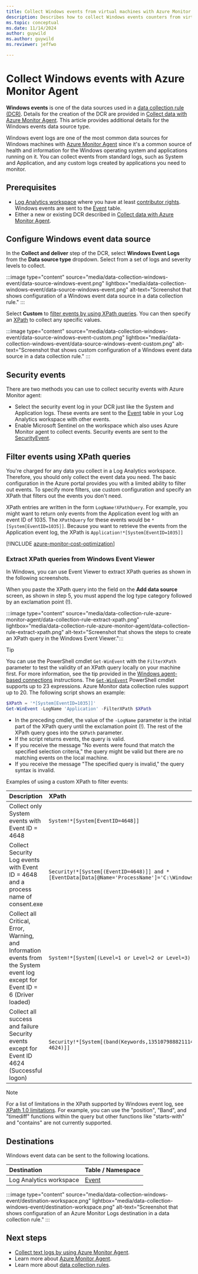 ```yaml
---
title: Collect Windows events from virtual machines with Azure Monitor Agent
description: Describes how to collect Windows events counters from virtual machines, Virtual Machine Scale Sets, and Arc-enabled on-premises servers using Azure Monitor Agent.
ms.topic: conceptual
ms.date: 11/14/2024
author: guywild
ms.author: guywild
ms.reviewer: jeffwo

---
```


# Collect Windows events with Azure Monitor Agent
**Windows events** is one of the data sources used in a [data collection rule (DCR)](../essentials/data-collection-rule-create-edit.md). Details for the creation of the DCR are provided in [Collect data with Azure Monitor Agent](./azure-monitor-agent-data-collection.md). This article provides additional details for the Windows events data source type.

Windows event logs are one of the most common data sources for Windows machines with [Azure Monitor Agent](azure-monitor-agent-overview.md) since it's a common source of health and information for the Windows operating system and applications running on it. You can collect events from standard logs, such as System and Application, and any custom logs created by applications you need to monitor.

## Prerequisites

- [Log Analytics workspace](../logs/log-analytics-workspace-overview.md) where you have at least [contributor rights](../logs/manage-access.md#azure-rbac). Windows events are sent to the [Event](/azure/azure-monitor/reference/tables/event) table.
- Either a new or existing DCR described in [Collect data with Azure Monitor Agent](./azure-monitor-agent-data-collection.md).

## Configure Windows event data source 

In the **Collect and deliver** step of the DCR, select **Windows Event Logs** from the **Data source type** dropdown. Select from a set of logs and severity levels to collect.

:::image type="content" source="media/data-collection-windows-event/data-source-windows-event.png" lightbox="media/data-collection-windows-event/data-source-windows-event.png" alt-text="Screenshot that shows configuration of a Windows event data source in a data collection rule." :::

Select **Custom** to [filter events by using XPath queries](#filter-events-using-xpath-queries). You can then specify an [XPath](https://www.w3schools.com/xml/xpath_syntax.asp) to collect any specific values.

:::image type="content" source="media/data-collection-windows-event/data-source-windows-event-custom.png" lightbox="media/data-collection-windows-event/data-source-windows-event-custom.png" alt-text="Screenshot that shows custom configuration of a Windows event data source in a data collection rule." :::

## Security events
There are two methods you can use to collect security events with Azure Monitor agent:

- Select the security event log in your DCR just like the System and Application logs. These events are sent to the [Event](/azure/azure-monitor/reference/tables/Event) table in your Log Analytics workspace with other events. 
- Enable Microsoft Sentinel on the workspace which also uses Azure Monitor agent to collect events. Security events are sent to the [SecurityEvent](/azure/azure-monitor/reference/tables/SecurityEvent).

## Filter events using XPath queries

You're charged for any data you collect in a Log Analytics workspace. Therefore, you should only collect the event data you need. The basic configuration in the Azure portal provides you with a limited ability to filter out events. To specify more filters, use custom configuration and specify an XPath that filters out the events you don't need. 

XPath entries are written in the form `LogName!XPathQuery`. For example, you might want to return only events from the Application event log with an event ID of 1035. The `XPathQuery` for these events would be `*[System[EventID=1035]]`. Because you want to retrieve the events from the Application event log, the XPath is `Application!*[System[EventID=1035]]`

[!INCLUDE [azure-monitor-cost-optimization](../../../includes/azure-monitor-cost-optimization.md)]

### Extract XPath queries from Windows Event Viewer

In Windows, you can use Event Viewer to extract XPath queries as shown in the following screenshots.

When you paste the XPath query into the field on the **Add data source** screen, as shown in step 5, you must append the log type category followed by an exclamation point (!).

:::image type="content" source="media/data-collection-rule-azure-monitor-agent/data-collection-rule-extract-xpath.png" lightbox="media/data-collection-rule-azure-monitor-agent/data-collection-rule-extract-xpath.png" alt-text="Screenshot that shows the steps to create an XPath query in the Windows Event Viewer.":::


> [!TIP]
> You can use the PowerShell cmdlet `Get-WinEvent` with the `FilterXPath` parameter to test the validity of an XPath query locally on your machine first. For more information, see the tip provided in the [Windows agent-based connections](/azure/sentinel/connect-services-windows-based) instructions. The [`Get-WinEvent`](/powershell/module/microsoft.powershell.diagnostics/get-winevent) PowerShell cmdlet supports up to 23 expressions. Azure Monitor data collection rules support up to 20. The following script shows an example:
>
> ```powershell
> $XPath = '*[System[EventID=1035]]'
> Get-WinEvent -LogName 'Application' -FilterXPath $XPath
> ```
>
> - In the preceding cmdlet, the value of the `-LogName` parameter is the initial part of the XPath query until the exclamation point (!). The rest of the XPath query goes into the `$XPath` parameter.
> - If the script returns events, the query is valid.
> - If you receive the message "No events were found that match the specified selection criteria," the query might be valid but there are no matching events on the local machine.
> - If you receive the message "The specified query is invalid," the query syntax is invalid.

Examples of using a custom XPath to filter events:

| Description |  XPath |
|:---|:---|
| Collect only System events with Event ID = 4648 |  `System!*[System[EventID=4648]]`
| Collect Security Log events with Event ID = 4648 and a process name of consent.exe | `Security!*[System[(EventID=4648)]] and *[EventData[Data[@Name='ProcessName']='C:\Windows\System32\consent.exe']]` |
| Collect all Critical, Error, Warning, and Information events from the System event log except for Event ID = 6 (Driver loaded) |  `System!*[System[(Level=1 or Level=2 or Level=3) and (EventID != 6)]]` |
| Collect all success and failure Security events except for Event ID 4624 (Successful logon) |  `Security!*[System[(band(Keywords,13510798882111488)) and (EventID != 4624)]]` |

> [!NOTE]
> For a list of limitations in the XPath supported by Windows event log, see [XPath 1.0 limitations](/windows/win32/wes/consuming-events#xpath-10-limitations).  For example, you can use the "position", "Band", and "timediff" functions within the query but other functions like "starts-with" and "contains" are not currently supported.


## Destinations
Windows event data can be sent to the following locations.

| Destination | Table / Namespace |
|:---|:---|
| Log Analytics workspace | [Event](/azure/azure-monitor/reference/tables/event) |
    

:::image type="content" source="media/data-collection-windows-event/destination-workspace.png" lightbox="media/data-collection-windows-event/destination-workspace.png" alt-text="Screenshot that shows configuration of an Azure Monitor Logs destination in a data collection rule." :::


## Next steps

- [Collect text logs by using Azure Monitor Agent](data-collection-text-log.md).
- Learn more about [Azure Monitor Agent](azure-monitor-agent-overview.md).
- Learn more about [data collection rules](../essentials/data-collection-rule-overview.md).
